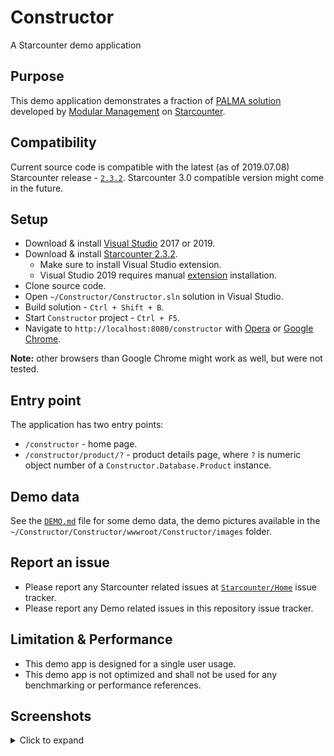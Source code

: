 # Constructor

A Starcounter demo application

## Purpose

This demo application demonstrates a fraction of [PALMA solution](https://modularmanagement.com/palma/) developed by [Modular Management](https://modularmanagement.com/) on [Starcounter](https://starcounter.com/).

## Compatibility

Current source code is compatible with the latest (as of 2019.07.08) Starcounter release - [`2.3.2`](https://starcounter.io/download/). Starcounter 3.0 compatible version might come in the future.

## Setup

- Download & install [Visual Studio](https://visualstudio.microsoft.com/downloads/) 2017 or 2019.
- Download & install [Starcounter 2.3.2](https://starcounter.io/download/).
  - Make sure to install Visual Studio extension.
  - Visual Studio 2019 requires manual [extension](https://marketplace.visualstudio.com/items?itemName=Starcounter.StarcounterforVisualStudio) installation.
- Clone source code.
- Open `~/Constructor/Constructor.sln` solution in Visual Studio.
- Build solution - `Ctrl + Shift + B`.
- Start `Constructor` project - `Ctrl + F5`.
- Navigate to `http://localhost:8080/constructor` with [Opera](https://www.opera.com/computer) or [Google Chrome](https://www.google.com/chrome/).

**Note:** other browsers than Google Chrome might work as well, but were not tested.

## Entry point

The application has two entry points:

 - `/constructor` - home page.
 - `/constructor/product/?` - product details page, where `?` is numeric object number of a `Constructor.Database.Product` instance.

 ## Demo data

 See the [`DEMO.md`](DEMO.md) file for some demo data, the demo pictures available in the `~/Constructor/Constructor/wwwroot/Constructor/images` folder.

 ## Report an issue

 - Please report any Starcounter related issues at [`Starcounter/Home`](https://github.com/Starcounter/Home/issues) issue tracker.
 - Please report any Demo related issues in this repository issue tracker.

 ## Limitation & Performance

 - This demo app is designed for a single user usage.
 - This demo app is not optimized and shall not be used for any benchmarking or performance references.
 
 ## Screenshots
 
 <details>
  <summary>Click to expand</summary>

### Home page

![image](https://user-images.githubusercontent.com/6435556/60992658-3ba52a00-a34d-11e9-8f17-c61b982bdd39.png)

### Product page - editing

![image](https://user-images.githubusercontent.com/6435556/60992792-7f982f00-a34d-11e9-8459-ec1d88f485f9.png)

### Product page - viewing

![image](https://user-images.githubusercontent.com/6435556/60992827-96d71c80-a34d-11e9-91fc-facfdb35e63b.png)

</details>
